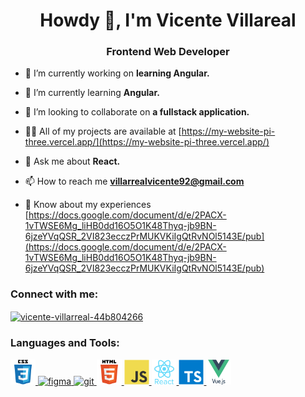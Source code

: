 <h1 align="center">Howdy 👋, I'm Vicente Villareal</h1>
<h3 align="center">Frontend Web Developer</h3>

- 🔭 I’m currently working on **learning Angular.**

- 🌱 I’m currently learning **Angular.**

- 👯 I’m looking to collaborate on **a fullstack application.**

- 👨‍💻 All of my projects are available at [https://my-website-pi-three.vercel.app/](https://my-website-pi-three.vercel.app/)

- 💬 Ask me about **React.**

- 📫 How to reach me **villarrealvicente92@gmail.com**

- 📄 Know about my experiences [https://docs.google.com/document/d/e/2PACX-1vTWSE6Mg_liHB0dd16O5O1K48Thyq-jb9BN-6jzeYVqQSR_2VI823ecczPrMUKVKiIgQtRvNOl5143E/pub](https://docs.google.com/document/d/e/2PACX-1vTWSE6Mg_liHB0dd16O5O1K48Thyq-jb9BN-6jzeYVqQSR_2VI823ecczPrMUKVKiIgQtRvNOl5143E/pub)

<h3 align="left">Connect with me:</h3>
<p align="left">
<a href="https://linkedin.com/in/vicente-villarreal-44b804266" target="blank"><img align="center" src="https://raw.githubusercontent.com/rahuldkjain/github-profile-readme-generator/master/src/images/icons/Social/linked-in-alt.svg" alt="vicente-villarreal-44b804266" height="30" width="40" /></a>
</p>

<h3 align="left">Languages and Tools:</h3>
<p align="left"> <a href="https://www.w3schools.com/css/" target="_blank" rel="noreferrer"> <img src="https://raw.githubusercontent.com/devicons/devicon/master/icons/css3/css3-original-wordmark.svg" alt="css3" width="40" height="40"/> </a> <a href="https://www.figma.com/" target="_blank" rel="noreferrer"> <img src="https://www.vectorlogo.zone/logos/figma/figma-icon.svg" alt="figma" width="40" height="40"/> </a> <a href="https://git-scm.com/" target="_blank" rel="noreferrer"> <img src="https://www.vectorlogo.zone/logos/git-scm/git-scm-icon.svg" alt="git" width="40" height="40"/> </a> <a href="https://www.w3.org/html/" target="_blank" rel="noreferrer"> <img src="https://raw.githubusercontent.com/devicons/devicon/master/icons/html5/html5-original-wordmark.svg" alt="html5" width="40" height="40"/> </a> <a href="https://developer.mozilla.org/en-US/docs/Web/JavaScript" target="_blank" rel="noreferrer"> <img src="https://raw.githubusercontent.com/devicons/devicon/master/icons/javascript/javascript-original.svg" alt="javascript" width="40" height="40"/> </a> <a href="https://reactjs.org/" target="_blank" rel="noreferrer"> <img src="https://raw.githubusercontent.com/devicons/devicon/master/icons/react/react-original-wordmark.svg" alt="react" width="40" height="40"/> </a> <a href="https://www.typescriptlang.org/" target="_blank" rel="noreferrer"> <img src="https://raw.githubusercontent.com/devicons/devicon/master/icons/typescript/typescript-original.svg" alt="typescript" width="40" height="40"/> </a> <a href="https://vuejs.org/" target="_blank" rel="noreferrer"> <img src="https://raw.githubusercontent.com/devicons/devicon/master/icons/vuejs/vuejs-original-wordmark.svg" alt="vuejs" width="40" height="40"/> </a> </p>

